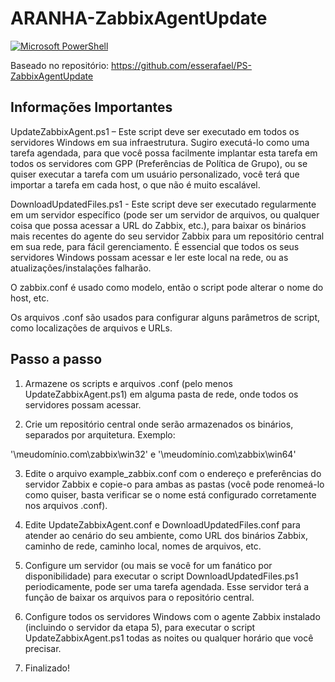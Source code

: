# ARANHA-ZabbixAgentUpdate

[![Microsoft PowerShell](https://img.shields.io/badge/Windows-017AD7?style=for-the-badge&logo=windows&logoColor=white)](https://github.com/ferspider3/ARANHA-ZabbixAgentUpdate)

Baseado no repositório: https://github.com/esserafael/PS-ZabbixAgentUpdate

## Informações Importantes

UpdateZabbixAgent.ps1 – Este script deve ser executado em todos os servidores Windows em sua infraestrutura. Sugiro executá-lo como uma tarefa agendada, para que você possa facilmente implantar esta tarefa em todos os servidores com GPP (Preferências de Política de Grupo), ou se quiser executar a tarefa com um usuário personalizado, você terá que importar a tarefa em cada host, o que não é muito escalável.

DownloadUpdatedFiles.ps1 - Este script deve ser executado regularmente em um servidor específico (pode ser um servidor de arquivos, ou qualquer coisa que possa acessar a URL do Zabbix, etc.), para baixar os binários mais recentes do agente do seu servidor Zabbix para um repositório central em sua rede, para fácil gerenciamento. É essencial que todos os seus servidores Windows possam acessar e ler este local na rede, ou as atualizações/instalações falharão.

O zabbix.conf é usado como modelo, então o script pode alterar o nome do host, etc.

Os arquivos .conf são usados para configurar alguns parâmetros de script, como localizações de arquivos e URLs.

## Passo a passo

1. Armazene os scripts e arquivos .conf (pelo menos UpdateZabbixAgent.ps1) em alguma pasta de rede, onde todos os servidores possam acessar.

2. Crie um repositório central onde serão armazenados os binários, separados por arquitetura. Exemplo:

'\\meudomínio.com\zabbix\win32' e '\\meudomínio.com\zabbix\win64'

3. Edite o arquivo example_zabbix.conf com o endereço e preferências do servidor Zabbix e copie-o para ambas as pastas (você pode renomeá-lo como quiser, basta verificar se o nome está configurado corretamente nos arquivos .conf).

4. Edite UpdateZabbixAgent.conf e DownloadUpdatedFiles.conf para atender ao cenário do seu ambiente, como URL dos binários Zabbix, caminho de rede, caminho local, nomes de arquivos, etc.

5. Configure um servidor (ou mais se você for um fanático por disponibilidade) para executar o script DownloadUpdatedFiles.ps1 periodicamente, pode ser uma tarefa agendada. Esse servidor terá a função de baixar os arquivos para o repositório central.

6. Configure todos os servidores Windows com o agente Zabbix instalado (incluindo o servidor da etapa 5), para executar o script UpdateZabbixAgent.ps1 todas as noites ou qualquer horário que você precisar.

7. Finalizado!
